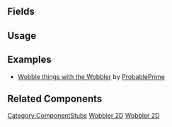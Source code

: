 <languages></languages> <translate>

## Fields

## Usage

## Examples

-   [Wobble things with the
    Wobbler](https://www.youtube.com/watch?v=fJ5-IXKNq1Q) by
    [ProbablePrime](User:ProbablePrime "wikilink")

## Related Components

</translate>

[Category:ComponentStubs](Category:ComponentStubs "wikilink") [Wobbler
2D](Category:Components{{#translation:}} "wikilink") [Wobbler
2D](Category:Components:Transform:Drivers{{#translation:}} "wikilink")